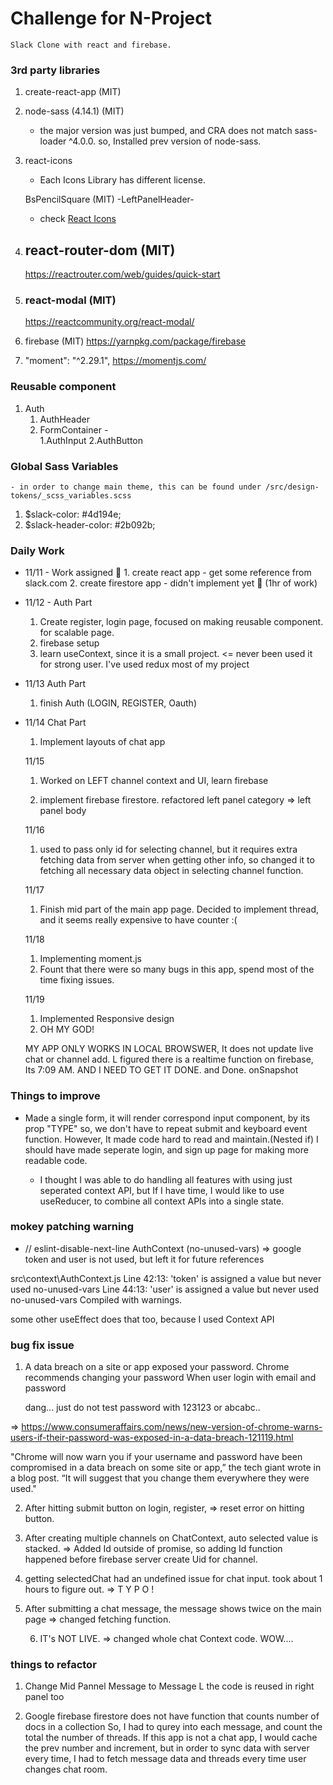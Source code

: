 # Challenge for N-Project

    Slack Clone with react and firebase.

### 3rd party libraries

1. create-react-app (MIT)
2. node-sass (4.14.1) (MIT)

   - the major version was just bumped, and CRA does not match sass-loader ^4.0.0. so, Installed prev version of node-sass.

3. react-icons

   - Each Icons Library has different license.

   BsPencilSquare (MIT) -LeftPanelHeader-

   - check [React Icons](https://github.com/react-icons/react-icons)

4. ## react-router-dom (MIT)

   https://reactrouter.com/web/guides/quick-start

5. ### react-modal (MIT)

   https://reactcommunity.org/react-modal/

6. firebase (MIT)
   https://yarnpkg.com/package/firebase

7. "moment": "^2.29.1",
   https://momentjs.com/

### Reusable component

1. Auth
   1. AuthHeader
   2. FormContainer -  
      1.AuthInput
      2.AuthButton

### Global Sass Variables

    - in order to change main theme, this can be found under /src/design-tokens/_scss_variables.scss

1.  \$slack-color: #4d194e;
2.  \$slack-header-color: #2b092b;

### Daily Work

- 11/11 - Work assigned 🚀 1. create react app - get some reference from slack.com 2. create firestore app - didn't implement yet 🥱
  (1hr of work)

- 11/12 - Auth Part

  1. Create register, login page, focused on making reusable component. for scalable page.
  2. firebase setup
  3. learn useContext, since it is a small project. <= never been used it for strong user. I've used redux most of my project

- 11/13 Auth Part

  1. finish Auth (LOGIN, REGISTER, Oauth)

- 11/14 Chat Part

  1. Implement layouts of chat app

  11/15

  1. Worked on LEFT channel context and UI,
     learn firebase

  2. implement firebase firestore.
     refactored left panel category => left panel body

  11/16

  1.  used to pass only id for selecting channel, but it requires extra fetching data from server when getting other info, so changed it to fetching all necessary data object in selecting channel function.

  11/17

  1.  Finish mid part of the main app page.
      Decided to implement thread, and it seems really expensive to have counter :(

  11/18

  1. Implementing moment.js
  2. Fount that there were so many bugs in this app, spend most of the time fixing issues.

  11/19

  1. Implemented Responsive design
  2. OH MY GOD!

  MY APP ONLY WORKS IN LOCAL BROWSWER, It does not update live chat or channel add.
  L figured there is a realtime function on firebase, Its 7:09 AM.
  AND I NEED TO GET IT DONE.
  and Done. onSnapshot

### Things to improve

- Made a single form, it will render correspond input component, by its prop "TYPE"
  so, we don't have to repeat submit and keyboard event function. However, It made code hard to read and maintain.(Nested if) I should have made seperate login, and sign up page for making more readable code.

  - I thought I was able to do handling all features with using just seperated context API, but If I have time, I would like to use useReducer, to combine all context APIs into a single state.

### mokey patching warning

- // eslint-disable-next-line
  AuthContext (no-unused-vars) => google token and user is not used, but left it for future references

src\context\AuthContext.js
Line 42:13: 'token' is assigned a value but never used no-unused-vars
Line 44:13: 'user' is assigned a value but never used no-unused-vars
Compiled with warnings.

some other useEffect does that too, because I used Context API

### bug fix issue

1. A data breach on a site or app exposed your password. Chrome recommends changing your password
   When user login with email and password

   dang... just do not test password with 123123 or abcabc..

=> https://www.consumeraffairs.com/news/new-version-of-chrome-warns-users-if-their-password-was-exposed-in-a-data-breach-121119.html

"Chrome will now warn you if your username and password have been compromised in a data breach on some site or app,” the tech giant wrote in a blog post. “It will suggest that you change them everywhere they were used."

2. After hitting submit button on login, register, <the email address is badly formatted>
   => reset error on hitting button.

3. After creating multiple channels on ChatContext, auto selected value is stacked.
   => Added Id outside of promise, so adding Id function happened before firebase server create Uid for channel.

4. getting selectedChat had an undefined issue for chat input.
   took about 1 hours to figure out.
   => T Y P O !

5. After submitting a chat message, the message shows twice on the main page
   => changed fetching function.

   6. IT's NOT LIVE.
      => changed whole chat Context code. WOW....

### things to refactor

1.  Change Mid Pannel Message to Message
    L the code is reused in right panel too

2.  Google firebase firestore does not have function that counts number of docs in a collection
    So, I had to qurey into each message, and count the total the number of threads.
    If this app is not a chat app, I would cache the prev number and increment, but in order to sync data with server every time, I had to fetch message data and threads every time user changes chat room.

